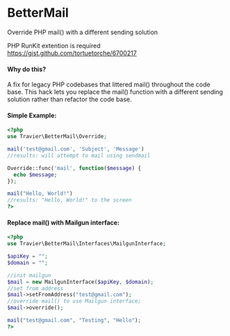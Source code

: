 # BetterMail
Override PHP mail() with a different sending solution

PHP RunKit extention is required
https://gist.github.com/tortuetorche/6700217
#### Why do this?
A fix for legacy PHP codebases that littered mail() throughout the code base. This hack lets you replace the mail() function with a different sending solution rather than refactor the code base. 
#### Simple Example:
```php
<?php
use Travier\BetterMail\Override;

mail('test@gmail.com', 'Subject', 'Message')
//results: will attempt to mail using sendmail

Override::func('mail', function($message) {
  echo $message;
});

mail("Hello, World!")
//results: "Hello, World!" to the screen
?>
```

#### Replace mail() with Mailgun interface:
```php
<?php
use Travier\BetterMail\Interfaces\MailgunInterface;

$apiKey = "";
$domain = "";

//init mailgun
$mail = new MailgunInterface($apiKey, $domain);
//set from address
$mail->setFromAddress("test@gmail.com");
//override mail() to use Mailgun interface;
$mail->override();

mail("test@gmail.com", "Testing", "Hello");
?>
```
